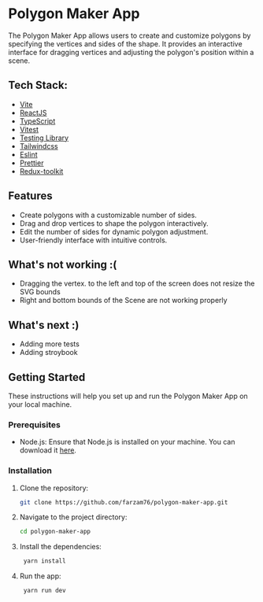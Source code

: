 # Polygon Maker App

The Polygon Maker App allows users to create and customize polygons by specifying the vertices and sides of the shape. It provides an interactive interface for dragging vertices and adjusting the polygon's position within a scene.
## Tech Stack:

- [Vite](https://vitejs.dev)
- [ReactJS](https://reactjs.org)
- [TypeScript](https://www.typescriptlang.org)
- [Vitest](https://vitest.dev)
- [Testing Library](https://testing-library.com)
- [Tailwindcss](https://tailwindcss.com)
- [Eslint](https://eslint.org)
- [Prettier](https://prettier.io)
- [Redux-toolkit](https://redux-toolkit.js.org/)


## Features

- Create polygons with a customizable number of sides.
- Drag and drop vertices to shape the polygon interactively.
- Edit the number of sides for dynamic polygon adjustment.
- User-friendly interface with intuitive controls.
## What's not working :\(
- Dragging the vertex. to the left and top of the screen does not resize the SVG bounds
- Right and bottom bounds of the Scene are not working properly
## What's next :\)
- Adding more tests
- Adding stroybook
## Getting Started

These instructions will help you set up and run the Polygon Maker App on your local machine.

### Prerequisites

- Node.js: Ensure that Node.js is installed on your machine. You can download it [here](https://nodejs.org/).

### Installation

1. Clone the repository:

   ```bash
   git clone https://github.com/farzam76/polygon-maker-app.git
    ```
2. Navigate to the project directory:

   ```bash
   cd polygon-maker-app
   ```
3. Install the dependencies:

   ```bash
    yarn install
    ```
4. Run the app:

   ```bash
    yarn run dev
    ```
    

